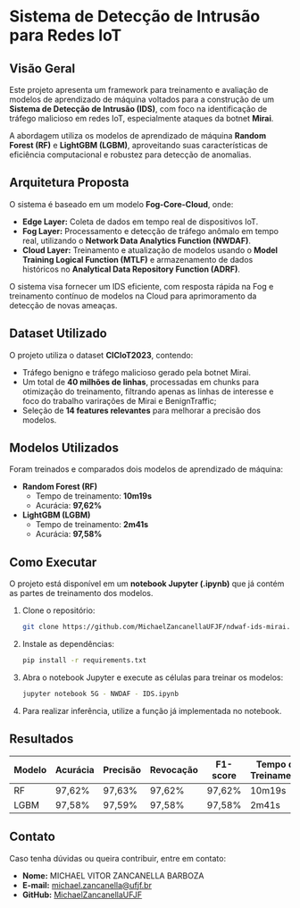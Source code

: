 # Sistema de Detecção de Intrusão para Redes IoT

## Visão Geral
Este projeto apresenta um framework para treinamento e avaliação de modelos de aprendizado de máquina voltados para a construção de um **Sistema de Detecção de Intrusão (IDS)**, com foco na identificação de tráfego malicioso em redes IoT, especialmente ataques da botnet **Mirai**. 

A abordagem utiliza os modelos de aprendizado de máquina **Random Forest (RF)** e **LightGBM (LGBM)**, aproveitando suas características de eficiência computacional e robustez para detecção de anomalias.

## Arquitetura Proposta
O sistema é baseado em um modelo **Fog-Core-Cloud**, onde:
- **Edge Layer:** Coleta de dados em tempo real de dispositivos IoT.
- **Fog Layer:** Processamento e detecção de tráfego anômalo em tempo real, utilizando o **Network Data Analytics Function (NWDAF)**.
- **Cloud Layer:** Treinamento e atualização de modelos usando o **Model Training Logical Function (MTLF)** e armazenamento de dados históricos no **Analytical Data Repository Function (ADRF)**.

O sistema visa fornecer um IDS eficiente, com resposta rápida na Fog e treinamento contínuo de modelos na Cloud para aprimoramento da detecção de novas ameaças.

## Dataset Utilizado
O projeto utiliza o dataset **CICIoT2023**, contendo:
- Tráfego benigno e tráfego malicioso gerado pela botnet Mirai.
- Um total de **40 milhões de linhas**, processadas em chunks para otimização do treinamento, filtrando apenas as linhas de interesse e foco do trabalho varirações de Mirai e BenignTraffic;
- Seleção de **14 features relevantes** para melhorar a precisão dos modelos.

## Modelos Utilizados
Foram treinados e comparados dois modelos de aprendizado de máquina:
- **Random Forest (RF)**
  - Tempo de treinamento: **10m19s**
  - Acurácia: **97,62%**
- **LightGBM (LGBM)**
  - Tempo de treinamento: **2m41s**
  - Acurácia: **97,58%**

## Como Executar
O projeto está disponível em um **notebook Jupyter (.ipynb)** que já contém as partes de treinamento dos modelos.

1. Clone o repositório:
   ```sh
   git clone https://github.com/MichaelZancanellaUFJF/ndwaf-ids-mirai.git
   ```
2. Instale as dependências:
   ```sh
   pip install -r requirements.txt
   ```
3. Abra o notebook Jupyter e execute as células para treinar os modelos:
   ```sh
   jupyter notebook 5G - NWDAF - IDS.ipynb
   ```
4. Para realizar inferência, utilize a função já implementada no notebook.

## Resultados
| Modelo  | Acurácia | Precisão | Revocação | F1-score | Tempo de Treinamento |
|---------|----------|-----------|-----------|----------|---------------------|
| RF      | 97,62%   | 97,63%    | 97,62%    | 97,62%   | 10m19s              |
| LGBM    | 97,58%   | 97,59%    | 97,58%    | 97,58%   | 2m41s               |


## Contato
Caso tenha dúvidas ou queira contribuir, entre em contato:
- **Nome:** MICHAEL VITOR ZANCANELLA BARBOZA
- **E-mail:** michael.zancanella@ufjf.br
- **GitHub:** [MichaelZancanellaUFJF](https://github.com/MichaelZancanellaUFJF/ndwaf-ids-mirai)

